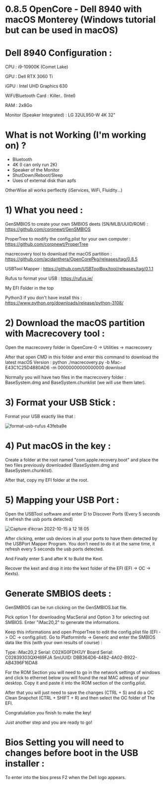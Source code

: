 # 0.8.5 OpenCore - Dell 8940 with macOS Monterey (Windows tutorial but can be used in macOS)

# Dell 8940 Configuration :

CPU : i9-10900K (Comet Lake)

GPU : Dell RTX 3060 Ti

iGPU : Intel UHD Graphics 630

WiFi/Bluetooth Card : Killer.. (Intel)

RAM : 2x8Go 

Monitor (Speaker Integrated) : LG 32UL950-W 4K 32"

# What is not Working (I'm working on) ?

- Bluetooth
- 4K (I can only run 2K)
- Speaker of the Monitor
- ShutDown/Reboot/Sleep
- Uses of external disk than apfs 

OtherWise all works perflectly (iServices, WiFi, Fluidity...)

# 1) What you need :

GenSMBIOS to create your own SMBIOS deets (SN/MLB/UUID/ROM) : https://github.com/corpnewt/GenSMBIOS

ProperTree to modify the config,plist for your own computer : https://github.com/corpnewt/ProperTree

macrecovery tool to download the macOS partition : https://github.com/acidanthera/OpenCorePkg/releases/tag/0.8.5

USBTool Mapper : https://github.com/USBToolBox/tool/releases/tag/0.1.1

Rufus to format your USB : https://rufus.ie/

My EFI Folder in the top 

Python3 if you don't have install this : https://www.python.org/downloads/release/python-3108/

# 2) Download the macOS partition with Macrecovery tool :

Open the macrecovery folder in OpenCore-0 -> Utilities -> macrecovery 

After that open CMD in this folder and enter this command to download the latest macOS Version : python ./macrecovery.py -b Mac-E43C1C25D4880AD6 -m 00000000000000000 download

Normally you will have two files in the macrecovery folder : BaseSystem.dmg and BaseSystem.chunklist (we will use them later).

# 3) Format your USB Stick  :

Format your USB exactly like that :


![format-usb-rufus 43feba9e](https://user-images.githubusercontent.com/78324112/195980444-6415c1f6-5b51-45ae-9866-f61c1dbb3390.png)

# 4) Put macOS in the key :

Create a folder at the root named "com.apple.recovery.boot" and place the two files previously downloaded (BaseSystem.dmg and BaseSystem.chunklist).

After that, copy my EFI folder at the root.

# 5) Mapping your USB Port :

Open the USBTool software and enter D to Discover Ports (Every 5 seconds it refresh the usb ports detected)

![Capture d’écran 2022-10-15 à 12 18 05](https://user-images.githubusercontent.com/78324112/195981177-e2d4e307-fd50-43c3-b1a1-549a23e98185.png)

After clicking, enter usb devices in all your ports to have them detected by the USBPort Mapper Program. You don't need to do it at the same time, it refresh every 5 seconds the usb ports detected.

And Finally enter S and after K to Build the Kext.

Recover the kext and drop it into the kext folder of the EFI (EFI -> OC -> Kexts).

# Generate SMBIOS deets :

GenSMBIOS can be run clicking on the GenSMBIOS.bat file.

Pick option 1 for downloading MacSerial and Option 3 for selecting out SMBIOS. 
Enter "iMac20,2" to generate the informations.

Keep this informations and open ProperTree to edit the config.plist file (EFI -> OC -> config.plist).
Go to PlatformInfo -> Generic and enter the SMBIOS data like this (with your own results of course) :

Type:         iMac20,2
Serial:       C02XG0FDH7JY
Board Serial: C02839303QXH69FJA
SmUUID:       DBB364D6-44B2-4A02-B922-AB4396F16DA8

For the ROM Section you will need to go in the network settings of windows and click to ethernet below you will found the real MAC adress of your desktop. Copy it and paste it into the ROM section of the config.plist.

After that you will just need to save the changes (CTRL + S) and do a OC Clean Snapchot (CTRL + SHIFT + R) and then select the OC folder of The EFI.

Congratulation you finish to make the key! 

Just another step and you are ready to go!






# Bios Setting you will need to changes before boot in the USB installer :

To enter into the bios press F2 when the Dell logo appears.


